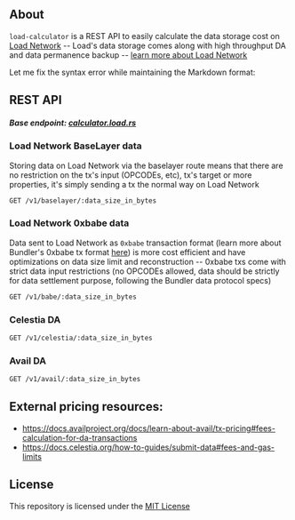 ## About
`load-calculator` is a REST API to easily calculate the data storage cost on [Load Network](https://load.network) -- Load's data storage comes along with high throughput DA and data permanence backup -- [learn more about Load Network](https://docs.load.network)

Let me fix the syntax error while maintaining the Markdown format:

## REST API 

##### Base endpoint: [calculator.load.rs](https://calculator.load.rs)

### Load Network BaseLayer data

Storing data on Load Network via the baselayer route means that there are no restriction on the tx's input (OPCODEs, etc), tx's target or more properties, it's simply sending a tx the normal way on Load Network

```bash
GET /v1/baselayer/:data_size_in_bytes
```

### Load Network 0xbabe data

Data sent to Load Network as `0xbabe` transaction format (learn more about Bundler's 0xbabe tx format [here](https://github.com/weaveVM/bundler)) is more cost efficient and have optimizations on data size limit and reconstruction -- 0xbabe txs come with strict data input restrictions (no OPCODEs allowed, data should be strictly for data settlement purpose, following the Bundler data protocol specs)

```bash
GET /v1/babe/:data_size_in_bytes
```

### Celestia DA

```bash
GET /v1/celestia/:data_size_in_bytes
```

### Avail DA

```bash
GET /v1/avail/:data_size_in_bytes
```

## External pricing resources:
* https://docs.availproject.org/docs/learn-about-avail/tx-pricing#fees-calculation-for-da-transactions
* https://docs.celestia.org/how-to-guides/submit-data#fees-and-gas-limits


## License
This repository is licensed under the [MIT License](./LICENSE)